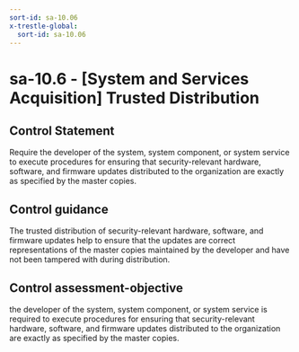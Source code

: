 ```yaml
---
sort-id: sa-10.06
x-trestle-global:
  sort-id: sa-10.06
---
```


# sa-10.6 - \[System and Services Acquisition\] Trusted Distribution

## Control Statement

Require the developer of the system, system component, or system service to execute procedures for ensuring that security-relevant hardware, software, and firmware updates distributed to the organization are exactly as specified by the master copies.

## Control guidance

The trusted distribution of security-relevant hardware, software, and firmware updates help to ensure that the updates are correct representations of the master copies maintained by the developer and have not been tampered with during distribution.

## Control assessment-objective

the developer of the system, system component, or system service is required to execute procedures for ensuring that security-relevant hardware, software, and firmware updates distributed to the organization are exactly as specified by the master copies.
